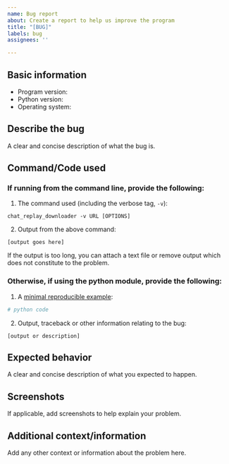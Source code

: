 ```yaml
---
name: Bug report
about: Create a report to help us improve the program
title: "[BUG]"
labels: bug
assignees: ''

---
```


<!--
Please follow the template as closely as possible. You can remove sections which do not apply to you (e.g. code used, screenshots)
-->

## Basic information
- Program version:
- Python version:
- Operating system:

## Describe the bug
A clear and concise description of what the bug is.

## Command/Code used

### If running from the command line, provide the following:
1. The command used (including the verbose tag, `-v`):
```
chat_replay_downloader -v URL [OPTIONS]
```
2. Output from the above command:
```
[output goes here]
```
If the output is too long, you can attach a text file or remove output which does not constitute to the problem.

### Otherwise, if using the python module, provide the following:

1. A [minimal reproducible example](https://stackoverflow.com/help/minimal-reproducible-example):
```python
# python code
```
2. Output, traceback or other information relating to the bug:
```
[output or description]
```

## Expected behavior
A clear and concise description of what you expected to happen.

## Screenshots
If applicable, add screenshots to help explain your problem.

## Additional context/information
Add any other context or information about the problem here.
